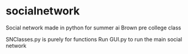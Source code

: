 # socialnetwork
Social network made in python for summer ai Brown pre college class

SNClasses.py is purely for functions
Run GUI.py to run the main social network